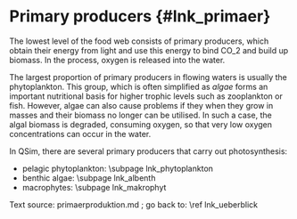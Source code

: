 Primary producers {#lnk_primaer}
=================

The lowest level of the food web consists of primary producers, which obtain 
their energy from light and use this energy to bind CO_2 and build up biomass. 
In the process, oxygen is released into the water.

The largest proportion of primary producers in flowing waters is usually the 
phytoplankton. This group, which is often simplified as *algae*
forms an important nutritional basis for higher trophic levels such as 
zooplankton or fish. However, algae can also cause problems if they when they 
grow in masses and their biomass no longer can be utilised. 
In such a case, the algal biomass is degraded, consuming oxygen, 
so that very low oxygen concentrations can occur in the water. 

In QSim, there are several primary producers that carry out photosynthesis: 
- pelagic phytoplankton: \subpage lnk_phytoplankton
- benthic algae: \subpage lnk_albenth
- macrophytes: \subpage lnk_makrophyt

Text source: primaerproduktion.md ;
go back to:  \ref lnk_ueberblick